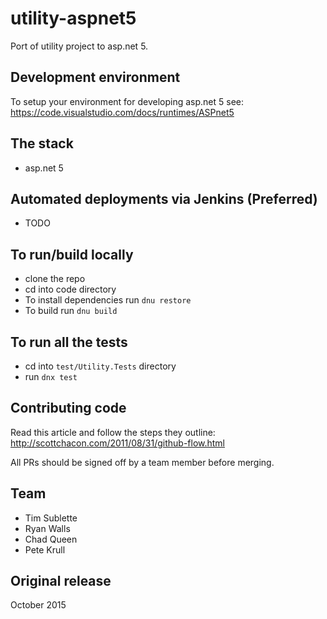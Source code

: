 # utility-aspnet5

Port of utility project to asp.net 5.  

## Development environment
To setup your environment for developing asp.net 5 see: https://code.visualstudio.com/docs/runtimes/ASPnet5

## The stack
* asp.net 5

## Automated deployments via Jenkins (Preferred)
* TODO

## To run/build locally
* clone the repo
* cd into code directory
* To install dependencies run `dnu restore`
* To build run `dnu build`

## To run all the tests
* cd into `test/Utility.Tests` directory
* run `dnx test`

## Contributing code
Read this article and follow the steps they outline: http://scottchacon.com/2011/08/31/github-flow.html

All PRs should be signed off by a team member before merging.

## Team
* Tim Sublette
* Ryan Walls
* Chad Queen
* Pete Krull

## Original release
October 2015
